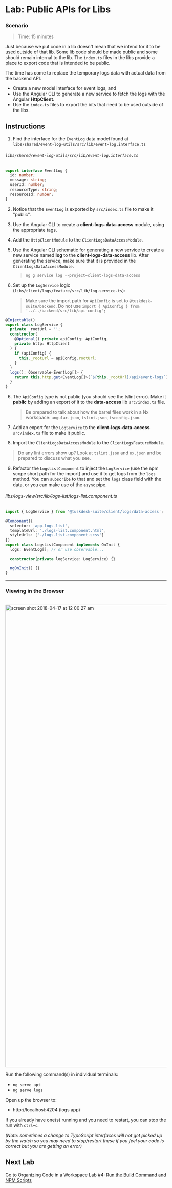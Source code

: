 # Lab: Public APIs for Libs

### Scenario

> Time: 15 minutes

Just because we put code in a lib doesn't mean that we intend for it to be used outside of that lib. Some lib code should be made public and some should remain internal to the lib. The `index.ts` files in the libs provide a place to export code that is intended to be public.

The time has come to replace the temporary logs data with actual data from the backend API.

- Create a new model interface for event logs, and
- Use the Angular CLI to generate a new service to fetch the logs with the Angular **HttpClient**.
- Use the `index.ts` files to export the bits that need to be used outside of the libs.

## Instructions

1. Find the interface for the `EventLog` data model found at `libs/shared/event-log-utils/src/lib/event-log.interface.ts`

###### `libs/shared/event-log-utils/src/lib/event-log.interface.ts`

```ts
export interface EventLog {
  id: number;
  message: string;
  userId: number;
  resourceType: string;
  resourceId: number;
}
```

2. Notice that the `EventLog` is exported by `src/index.ts` file to make it "public".

3. Use the Angular CLI to create a **client-logs-data-access** module, using the appropriate tags.

4. Add the `HttpClientModule` to the `ClientLogsDataAccessModule`.

5. Use the Angular CLI schematic for generating a new service to create a new service named **log** to the **client-logs-data-access** lib. After generating the service, make sure that it is provided in the `ClientLogsDataAccessModule`.

   > `ng g service log --project=client-logs-data-access`

6. Set up the `LogService` logic (`libs/client/logs/feature/src/lib/log.service.ts`):
   > Make sure the import path for `ApiConfig` is set to `@tuskdesk-suite/backend`. Do not use `import { ApiConfig } from '../../backend/src/lib/api-config';`

```typescript
@Injectable()
export class LogService {
  private _rootUrl = '';
  constructor(
    @Optional() private apiConfig: ApiConfig,
    private http: HttpClient
  ) {
    if (apiConfig) {
      this._rootUrl = apiConfig.rootUrl;
    }
  }
  logs(): Observable<EventLog[]> {
    return this.http.get<EventLog[]>(`${this._rootUrl}/api/event-logs`);
  }
}
```

6. The `ApiConfig` type is not public (you should see the tslint error). Make it **public** by adding an export of it to the **data-access** lib `src/index.ts` file.

   > Be prepared to talk about how the barrel files work in a Nx workspace: `angular.json`, `tslint.json`, `tsconfig.json`.

7. Add an export for the `LogService` to the **client-logs-data-access** `src/index.ts` file to make it public.

8. Import the `ClientLogsDataAccessModule` to the `ClientLogsFeatureModule`.

> Do any lint errors show up? Look at `tslint.json` and `nx.json` and be prepared to discuss what you see.

9. Refactor the `LogsListComponent` to inject the `LogService` (use the npm scope short path for the import) and use it to get logs from the `logs` method. You can `subscribe` to that and set the `logs` class field with the data, or you can make use of the `async` pipe.

###### libs/logs-view/src/lib/logs-list/logs-list.component.ts

```ts
import { LogService } from '@tuskdesk-suite/client/logs/data-access';

@Component({
  selector: 'app-logs-list',
  templateUrl: './logs-list.component.html',
  styleUrls: ['./logs-list.component.scss']
})
export class LogsListComponent implements OnInit {
  logs: EventLog[]; // or use observable...

  constructor(private logService: LogService) {}

  ngOnInit() {}
}
```

---

### Viewing in the Browser

<br/>

<img width="1440" alt="screen shot 2018-04-17 at 12 00 27 am" src="https://user-images.githubusercontent.com/210413/38851293-6dd66dbe-41d2-11e8-8d02-324226819ce7.png">

Run the following command(s) in individual terminals:

- `ng serve api`
- `ng serve logs`

Open up the browser to:

- http://localhost:4204 (logs app)

If you already have one(s) running and you need to restart, you can stop the run with `ctrl+c`.

_(Note: sometimes a change to TypeScript interfaces will not get picked up by the watch so you may need to stop/restart these if you feel your code is correct but you are getting an error)_

## Next Lab

Go to Organizing Code in a Workspace Lab #4: [Run the Build Command and NPM Scripts](lab-4.md)
